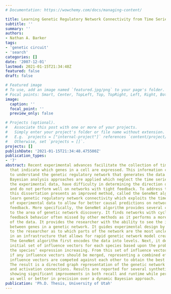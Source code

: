```yaml
---
# Documentation: https://wowchemy.com/docs/managing-content/

title: Learning Genetic Regulatory Network Connectivity from Time Series Data
subtitle: ''
summary: ''
authors:
- Nathan A. Barker
tags:
- 'genetic circuit'
- 'search'
categories: []
date: '2007-12-01'
lastmod: 2021-01-15T21:34:48Z
featured: false
draft: false

# Featured image
# To use, add an image named `featured.jpg/png` to your page's folder.
# Focal points: Smart, Center, TopLeft, Top, TopRight, Left, Right, BottomLeft, Bottom, BottomRight.
image:
  caption: ''
  focal_point: ''
  preview_only: false

# Projects (optional).
#   Associate this post with one or more of your projects.
#   Simply enter your project's folder or file name without extension.
#   E.g. `projects = ["internal-project"]` references `content/project/deep-learning/index.md`.
#   Otherwise, set `projects = []`.
projects: []
publishDate: '2021-01-15T21:34:48.475500Z'
publication_types:
- '7'
abstract: Recent experimental advances facilitate the collection of time series data
  that indicate which genes in a cell are expressed. This information can be used
  to understand the genetic regulatory network that generates the data. Typically,
  Bayesian analysis approaches are applied which neglect the time series nature of
  the experimental data, have difficulty in determining the direction of causality,
  and do not perform well on networks with tight feedback. To address these problems,
  this dissertation presents an improved method, called the GeneNet algorithm, to
  learn genetic regulatory network connectivity which exploits the time series nature
  of experimental data to allow for better causal predictions on networks with tight
  feedback. More specifically, the GeneNet algorithm provides several contributions
  to the area of genetic network discovery. It finds networks with cyclic or tight
  feedback behavior often missed by other methods as it performs a more local analysis
  of the data. It provides the researcher with the ability to see the interactions
  between genes in a genetic network. It guides experimental design by providing feedback
  to the researcher as to which parts of the network are the most unclear. It is encased
  in an infrastructure that allows for rapid genetic network model creation and evaluation.
  The GeneNet algorithm first encodes the data into levels. Next, it determines an
  initial set of influence vectors for each species based upon the probability of
  the species’ expression increasing. From this set of influence vectors, it determines
  if any influence vectors should be merged, representing a combined effect. Finally,
  influence vectors are competed against each other to obtain the best influence vector.
  The result is a directed graph representation of the genetic network’s repression
  and activation connections. Results are reported for several synthetic networks
  showing significant improvements in both recall and runtime while performing nearly
  as well or better in precision over a dynamic Bayesian approach.
publication: 'Ph.D. Thesis, University of Utah'
---
```

